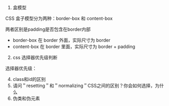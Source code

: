 1. 盒模型

CSS 盒子模型分为两种：border-box 和 content-box

两者区别是padding是否包含在border内部

- border-box 在 border 外面，实际尺寸为 border
- content-box 在 border 里面，实际尺寸为 border + padding

2. css 选择器优先级判断

选择器优先级：

4. class和id的区别
5. 请问＂resetting＂和＂normalizing＂CSS之间的区别？你会如何选择，为什么
6. 伪类和伪元素